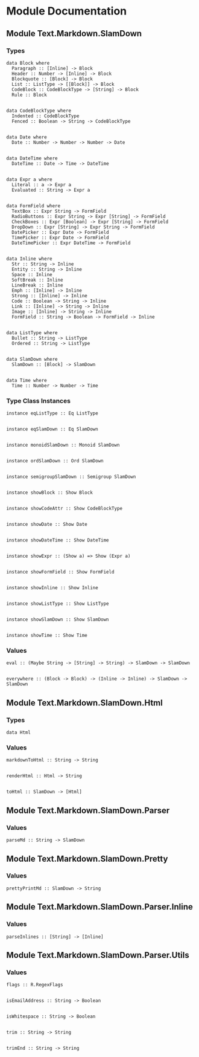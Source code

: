 # Module Documentation

## Module Text.Markdown.SlamDown

### Types


    data Block where
      Paragraph :: [Inline] -> Block
      Header :: Number -> [Inline] -> Block
      Blockquote :: [Block] -> Block
      List :: ListType -> [[Block]] -> Block
      CodeBlock :: CodeBlockType -> [String] -> Block
      Rule :: Block


    data CodeBlockType where
      Indented :: CodeBlockType
      Fenced :: Boolean -> String -> CodeBlockType


    data Date where
      Date :: Number -> Number -> Number -> Date


    data DateTime where
      DateTime :: Date -> Time -> DateTime


    data Expr a where
      Literal :: a -> Expr a
      Evaluated :: String -> Expr a


    data FormField where
      TextBox :: Expr String -> FormField
      RadioButtons :: Expr String -> Expr [String] -> FormField
      CheckBoxes :: Expr [Boolean] -> Expr [String] -> FormField
      DropDown :: Expr [String] -> Expr String -> FormField
      DatePicker :: Expr Date -> FormField
      TimePicker :: Expr Date -> FormField
      DateTimePicker :: Expr DateTime -> FormField


    data Inline where
      Str :: String -> Inline
      Entity :: String -> Inline
      Space :: Inline
      SoftBreak :: Inline
      LineBreak :: Inline
      Emph :: [Inline] -> Inline
      Strong :: [Inline] -> Inline
      Code :: Boolean -> String -> Inline
      Link :: [Inline] -> String -> Inline
      Image :: [Inline] -> String -> Inline
      FormField :: String -> Boolean -> FormField -> Inline


    data ListType where
      Bullet :: String -> ListType
      Ordered :: String -> ListType


    data SlamDown where
      SlamDown :: [Block] -> SlamDown


    data Time where
      Time :: Number -> Number -> Time


### Type Class Instances


    instance eqListType :: Eq ListType


    instance eqSlamDown :: Eq SlamDown


    instance monoidSlamDown :: Monoid SlamDown


    instance ordSlamDown :: Ord SlamDown


    instance semigroupSlamDown :: Semigroup SlamDown


    instance showBlock :: Show Block


    instance showCodeAttr :: Show CodeBlockType


    instance showDate :: Show Date


    instance showDateTime :: Show DateTime


    instance showExpr :: (Show a) => Show (Expr a)


    instance showFormField :: Show FormField


    instance showInline :: Show Inline


    instance showListType :: Show ListType


    instance showSlamDown :: Show SlamDown


    instance showTime :: Show Time


### Values


    eval :: (Maybe String -> [String] -> String) -> SlamDown -> SlamDown


    everywhere :: (Block -> Block) -> (Inline -> Inline) -> SlamDown -> SlamDown


## Module Text.Markdown.SlamDown.Html

### Types


    data Html


### Values


    markdownToHtml :: String -> String


    renderHtml :: Html -> String


    toHtml :: SlamDown -> [Html]


## Module Text.Markdown.SlamDown.Parser

### Values


    parseMd :: String -> SlamDown


## Module Text.Markdown.SlamDown.Pretty

### Values


    prettyPrintMd :: SlamDown -> String


## Module Text.Markdown.SlamDown.Parser.Inline

### Values


    parseInlines :: [String] -> [Inline]


## Module Text.Markdown.SlamDown.Parser.Utils

### Values


    flags :: R.RegexFlags


    isEmailAddress :: String -> Boolean


    isWhitespace :: String -> Boolean


    trim :: String -> String


    trimEnd :: String -> String



